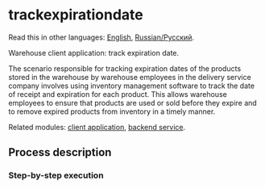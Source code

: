# trackexpirationdate

Read this in other languages: [English](trackexpirationdate.md), [Russian/Русский](trackexpirationdate.ru.md). 

Warehouse client application: track expiration date.

The scenario responsible for tracking expiration dates of the products stored in the warehouse by warehouse employees in the delivery service company involves using inventory management software to track the date of receipt and expiration for each product. 
This allows warehouse employees to ensure that products are used or sold before they expire and to remove expired products from inventory in a timely manner.

Related modules: [client application](../../frontend/warehouseclient.md), [backend service](../../backend/warehousebackend.md).

## Process description

### Step-by-step execution
